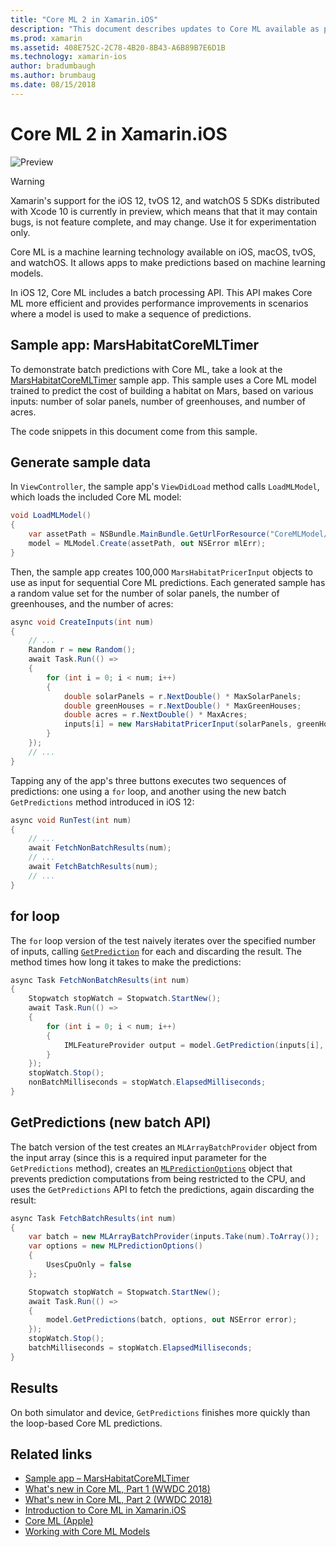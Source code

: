 ```yaml
---
title: "Core ML 2 in Xamarin.iOS"
description: "This document describes updates to Core ML available as part of iOS 12. In particular, it looks at performance improvements associated with the new batch prediction API."
ms.prod: xamarin
ms.assetid: 408E752C-2C78-4B20-8B43-A6B89B7E6D1B
ms.technology: xamarin-ios
author: bradumbaugh
ms.author: brumbaug
ms.date: 08/15/2018
---
```

# Core ML 2 in Xamarin.iOS

![Preview](~/media/shared/preview.png)

> [!WARNING]
> Xamarin's support for the iOS 12, tvOS 12, and watchOS 5 SDKs distributed
> with Xcode 10 is currently in preview, which means that that it may
> contain bugs, is not feature complete, and may change. Use it for
> experimentation only.

Core ML is a machine learning technology available on iOS, macOS, tvOS,
and watchOS. It allows apps to make predictions based on machine learning
models.

In iOS 12, Core ML includes a batch processing API. This API makes Core
ML more efficient and provides performance improvements in scenarios where
a model is used to make a sequence of predictions.

## Sample app: MarsHabitatCoreMLTimer

To demonstrate batch predictions with Core ML, take a look at the
[MarsHabitatCoreMLTimer](https://developer.xamarin.com/samples/monotouch/iOS12/MarsHabitatCoreMLTimer)
sample app. This sample uses a Core ML model trained to predict the cost
of building a habitat on Mars, based on various inputs: number of solar
panels, number of greenhouses, and number of acres.

The code snippets in this document come from this sample.

## Generate sample data

In `ViewController`, the sample app's `ViewDidLoad` method calls
`LoadMLModel`, which loads the included Core ML model:

```csharp
void LoadMLModel()
{
    var assetPath = NSBundle.MainBundle.GetUrlForResource("CoreMLModel/MarsHabitatPricer", "mlmodelc");
    model = MLModel.Create(assetPath, out NSError mlErr);
}
```

Then, the sample app creates 100,000 `MarsHabitatPricerInput` objects to
use as input for sequential Core ML predictions. Each generated sample
has a random value set for the number of solar panels, the number of
greenhouses, and the number of acres:

```csharp
async void CreateInputs(int num)
{
    // ...
    Random r = new Random();
    await Task.Run(() =>
    {
        for (int i = 0; i < num; i++)
        {
            double solarPanels = r.NextDouble() * MaxSolarPanels;
            double greenHouses = r.NextDouble() * MaxGreenHouses;
            double acres = r.NextDouble() * MaxAcres;
            inputs[i] = new MarsHabitatPricerInput(solarPanels, greenHouses, acres);
        }
    });
    // ...
}
```

Tapping any of the app's three buttons executes two sequences of
predictions: one using a `for` loop, and another using the new batch
`GetPredictions` method introduced in iOS 12:

```csharp
async void RunTest(int num)
{
    // ...
    await FetchNonBatchResults(num);
    // ...
    await FetchBatchResults(num);
    // ...
}
```

## for loop

The `for` loop version of the test naively iterates over the specified
number of inputs, calling [`GetPrediction`](https://developer.xamarin.com/api/member/CoreML.MLModel.GetPrediction/) 
for each and discarding the result. The method times how long it takes to
make the predictions:

```csharp
async Task FetchNonBatchResults(int num)
{
    Stopwatch stopWatch = Stopwatch.StartNew();
    await Task.Run(() =>
    {
        for (int i = 0; i < num; i++)
        {
            IMLFeatureProvider output = model.GetPrediction(inputs[i], out NSError error);
        }
    });
    stopWatch.Stop();
    nonBatchMilliseconds = stopWatch.ElapsedMilliseconds;
}
```

## GetPredictions (new batch API)

The batch version of the test creates an `MLArrayBatchProvider` object
from the input array (since this is a required input parameter for the
`GetPredictions` method), creates an
[`MLPredictionOptions`](https://developer.xamarin.com/api/type/CoreML.MLPredictionOptions/)
object that prevents prediction computations from being restricted to the
CPU, and uses the `GetPredictions` API to fetch the predictions, again
discarding the result:

```csharp
async Task FetchBatchResults(int num)
{
    var batch = new MLArrayBatchProvider(inputs.Take(num).ToArray());
    var options = new MLPredictionOptions()
    {
        UsesCpuOnly = false
    };

    Stopwatch stopWatch = Stopwatch.StartNew();
    await Task.Run(() =>
    {
        model.GetPredictions(batch, options, out NSError error);
    });
    stopWatch.Stop();
    batchMilliseconds = stopWatch.ElapsedMilliseconds;
}
```

## Results

On both simulator and device, `GetPredictions` finishes more quickly than
the loop-based Core ML predictions.

## Related links

- [Sample app – MarsHabitatCoreMLTimer](https://developer.xamarin.com/samples/monotouch/iOS12/MarsHabitatCoreMLTimer) 
- [What's new in Core ML, Part 1 (WWDC 2018)](https://developer.apple.com/videos/play/wwdc2018/708/)
- [What's new in Core ML, Part 2 (WWDC 2018)](https://developer.apple.com/videos/play/wwdc2018/709/)
- [Introduction to Core ML in Xamarin.iOS](https://docs.microsoft.com/en-us/xamarin/ios/platform/introduction-to-ios11/coreml)
- [Core ML (Apple)](https://developer.apple.com/documentation/coreml?language=objc)
- [Working with Core ML Models](https://developer.apple.com/machine-learning/build-run-models/)
